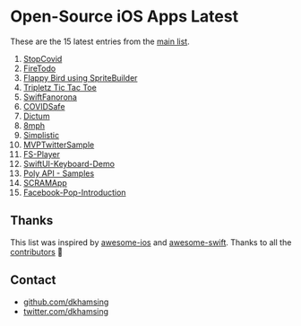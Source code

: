 # Open-Source iOS Apps Latest

These are the 15 latest entries from the [main list](https://github.com/dkhamsing/open-source-ios-apps).


1. [StopCovid](https://gitlab.inria.fr/stopcovid19/stopcovid-ios)
2. [FireTodo](https://github.com/sgr-ksmt/FireTodo)
3. [Flappy Bird using SpriteBuilder](https://github.com/ignotusverum/1w-flappy)
4. [Tripletz Tic Tac Toe](https://github.com/Aaron-A/Tripletz)
5. [SwiftFanorona](https://github.com/jenduf/SwiftFanorona)
6. [COVIDSafe](https://github.com/AU-COVIDSafe/mobile-ios)
7. [Dictum](https://github.com/matthewpalmer/Dictum)
8. [8mph](https://github.com/zadr/8mph)
9. [Simplistic](https://github.com/e7711bbear/Simplistic)
10. [MVPTwitterSample](https://github.com/ktanaka117/MVPTwitterSample)
11. [FS-Player](https://github.com/danylokos/FS-Player)
12. [SwiftUI-Keyboard-Demo](https://github.com/emcro/SwiftUI-Keyboard-Demo)
13. [Poly API - Samples](https://github.com/googlevr/poly-sample-ios)
14. [SCRAMApp](https://github.com/SoldoApp/SCRAMApp)
15. [Facebook-Pop-Introduction](https://github.com/thomasdegry/Facebook-Pop-Introduction)

## Thanks

This list was inspired by [awesome-ios](https://github.com/vsouza/awesome-ios) and [awesome-swift](https://github.com/matteocrippa/awesome-swift). Thanks to all the [contributors](https://github.com/dkhamsing/open-source-ios-apps/graphs/contributors) 🎉 

## Contact

- [github.com/dkhamsing](https://github.com/dkhamsing)
- [twitter.com/dkhamsing](https://twitter.com/dkhamsing)
